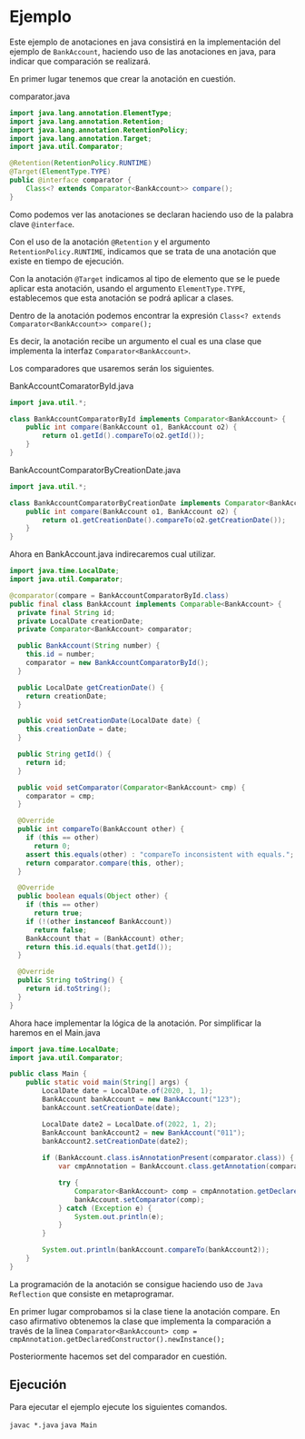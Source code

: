 # Ejemplo

Este ejemplo de anotaciones en java consistirá en la implementación del ejemplo de `BankAccount`, haciendo uso de las anotaciones en java, para indicar que comparación se realizará.

En primer lugar tenemos que crear la anotación en cuestión.

comparator.java
```java
import java.lang.annotation.ElementType;
import java.lang.annotation.Retention;
import java.lang.annotation.RetentionPolicy;
import java.lang.annotation.Target;
import java.util.Comparator;

@Retention(RetentionPolicy.RUNTIME)
@Target(ElementType.TYPE)
public @interface comparator {
    Class<? extends Comparator<BankAccount>> compare();
}
```

Como podemos ver las anotaciones se declaran haciendo uso de la palabra clave `@interface`.

Con el uso de la anotación `@Retention` y el argumento `RetentionPolicy.RUNTIME`, indicamos que se trata de una anotación que existe en tiempo de ejecución.

Con la anotación `@Target` indicamos al tipo de elemento que se le puede aplicar esta anotación, usando el argumento `ElementType.TYPE`, establecemos que esta anotación se podrá aplicar a clases.

Dentro de la anotación podemos encontrar la expresión `Class<? extends Comparator<BankAccount>> compare();`

Es decir, la anotación recibe un argumento el cual es una clase que implementa la interfaz `Comparator<BankAccount>`.

Los comparadores que usaremos serán los siguientes.

BankAccountComaratorById.java

```java
import java.util.*;

class BankAccountComparatorById implements Comparator<BankAccount> {
    public int compare(BankAccount o1, BankAccount o2) {
        return o1.getId().compareTo(o2.getId());
    }
}
```

BankAccountComparatorByCreationDate.java

```java
import java.util.*;

class BankAccountComparatorByCreationDate implements Comparator<BankAccount> {
    public int compare(BankAccount o1, BankAccount o2) {
        return o1.getCreationDate().compareTo(o2.getCreationDate());
    }
}
```

Ahora en BankAccount.java indirecaremos cual utilizar.

```java
import java.time.LocalDate;
import java.util.Comparator;

@comparator(compare = BankAccountComparatorById.class)
public final class BankAccount implements Comparable<BankAccount> {
  private final String id;
  private LocalDate creationDate;
  private Comparator<BankAccount> comparator;

  public BankAccount(String number) {
    this.id = number;
    comparator = new BankAccountComparatorById();   
  }

  public LocalDate getCreationDate() {
    return creationDate;
  }

  public void setCreationDate(LocalDate date) {
    this.creationDate = date;
  }

  public String getId() {
    return id;
  }

  public void setComparator(Comparator<BankAccount> cmp) {
    comparator = cmp;
  }

  @Override
  public int compareTo(BankAccount other) {
    if (this == other)
      return 0;
    assert this.equals(other) : "compareTo inconsistent with equals.";
    return comparator.compare(this, other);
  }

  @Override
  public boolean equals(Object other) {
    if (this == other)
      return true;
    if (!(other instanceof BankAccount))
      return false;
    BankAccount that = (BankAccount) other;
    return this.id.equals(that.getId());
  }

  @Override
  public String toString() {
    return id.toString();
  }
}
```

Ahora hace implementar la lógica de la anotación. Por simplificar la haremos en el Main.java

```java
import java.time.LocalDate;
import java.util.Comparator;

public class Main {
    public static void main(String[] args) {
        LocalDate date = LocalDate.of(2020, 1, 1);
        BankAccount bankAccount = new BankAccount("123");
        bankAccount.setCreationDate(date);

        LocalDate date2 = LocalDate.of(2022, 1, 2);
        BankAccount bankAccount2 = new BankAccount("011");
        bankAccount2.setCreationDate(date2);
        
        if (BankAccount.class.isAnnotationPresent(comparator.class)) {
            var cmpAnnotation = BankAccount.class.getAnnotation(comparator.class).compare();

            try {
                Comparator<BankAccount> comp = cmpAnnotation.getDeclaredConstructor().newInstance();
                bankAccount.setComparator(comp);
            } catch (Exception e) {
                System.out.println(e);
            }
        }

        System.out.println(bankAccount.compareTo(bankAccount2));
    }
}
```

La programación de la anotación se consigue haciendo uso de `Java Reflection` que consiste en metaprogramar.

En primer lugar comprobamos si la clase tiene la anotación compare. En caso afirmativo obtenemos la clase que implementa la comparación a través de la linea `Comparator<BankAccount> comp = cmpAnnotation.getDeclaredConstructor().newInstance();`

Posteriormente hacemos set del comparador en cuestión.

## Ejecución

Para ejecutar el ejemplo ejecute los siguientes comandos.

`javac *.java`
`java Main`
